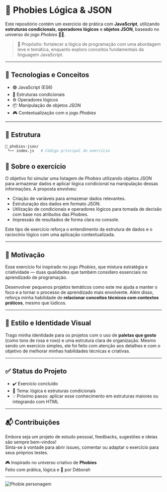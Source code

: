 # 👾 Phobies Lógica & JSON

Este repositório contém um exercício de prática com **JavaScript**, utilizando **estruturas condicionais**, **operadores lógicos** e **objetos JSON**, baseado no universo do jogo *Phobies* 🧠🎲.

> 🧪 Propósito: fortalecer a lógica de programação com uma abordagem leve e temática, enquanto exploro conceitos fundamentais da linguagem JavaScript.

---

## 🚀 Tecnologias e Conceitos

- 🟣 JavaScript (ES6)
- 🔁 Estruturas condicionais
- ⚙️ Operadores lógicos
- 📦 Manipulação de objetos JSON
- 🎮 Contextualização com o jogo *Phobies*

---

## 📂 Estrutura

```bash
📁 phobies-json/
 └── index.js   # Código principal do exercício
````

## 📌 Sobre o exercício

O objetivo foi simular uma listagem de *Phobies* utilizando objetos JSON para armazenar dados e aplicar lógica condicional na manipulação dessas informações. A proposta envolveu:

- Criação de variáveis para armazenar dados relevantes.
- Estruturação dos dados em formato JSON.
- Utilização de condicionais e operadores lógicos para tomada de decisão com base nos atributos das Phobies.
- Impressão de resultados de forma clara no console.

Este tipo de exercício reforça o entendimento da estrutura de dados e o raciocínio lógico com uma aplicação contextualizada.

---

## 🧠 Motivação

Esse exercício foi inspirado no jogo *Phobies*, que mistura estratégia e criatividade — duas qualidades que também considero essenciais no aprendizado de programação.

Desenvolver pequenos projetos temáticos como este me ajuda a manter o foco e a tornar o processo de aprendizado mais envolvente. Além disso, reforça minha habilidade de **relacionar conceitos técnicos com contextos práticos**, mesmo que lúdicos.

---

## 🌈 Estilo e Identidade Visual

Trago minha identidade para os projetos com o uso de **paletas que gosto** (como tons de rosa e roxo) e uma estrutura clara de organização. Mesmo sendo um exercício simples, ele foi feito com atenção aos detalhes e com o objetivo de melhorar minhas habilidades técnicas e criativas.

---

## ✅ Status do Projeto

- ✔️ Exercício concluído
- 📌 Tema: lógica e estruturas condicionais
- 💡 Próximo passo: aplicar esse conhecimento em estruturas maiores ou integrando com HTML

---

## 📬 Contribuições

Embora seja um projeto de estudo pessoal, feedbacks, sugestões e ideias são sempre bem-vindos!  
Sinta-se à vontade para abrir issues, comentar ou adaptar o exercício para seus próprios testes.


🎮 Inspirado no universo criativo de **Phobies**  
Feito com prática, lógica e 💜 por Déborah

---

![Phobie personagem](./phobiebatula.webp)
